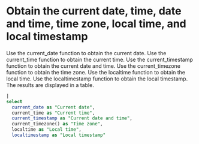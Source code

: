 # Obtain the current date, time, date and time, time zone, local time, and local timestamp

Use the current_date function to obtain the current date.
Use the current_time function to obtain the current time.
Use the current_timestamp function to obtain the current date and time.
Use the current_timezone function to obtain the time zone.
Use the localtime function to obtain the local time.
Use the localtimestamp function to obtain the local timestamp.
The results are displayed in a table.

```SQL
|
select
  current_date as "Current date",
  current_time as "Current time",
  current_timestamp as "Current date and time",
  current_timezone() as "Time zone",
  localtime as "Local time",
  localtimestamp as "Local timestamp"
```

